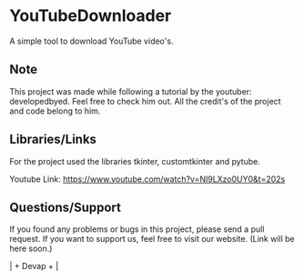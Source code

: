 # YouTubeDownloader
A simple tool to download YouTube video's. 

## Note

This project was made while following a tutorial by the youtuber: developedbyed. Feel free to check him out.
All the credit's of the project and code belong to him.

## Libraries/Links

For the project used the libraries tkinter, customtkinter and pytube.

Youtube Link: https://www.youtube.com/watch?v=NI9LXzo0UY0&t=202s

## Questions/Support

If you found any problems or bugs in this project, please send a pull request.
If you want to support us, feel free to visit our website.
(Link will be here soon.)

| + Devap + |
